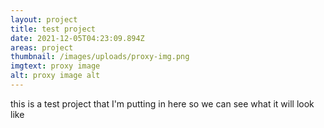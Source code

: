 ```yaml
---
layout: project
title: test project
date: 2021-12-05T04:23:09.894Z
areas: project
thumbnail: /images/uploads/proxy-img.png
imgtext: proxy image
alt: proxy image alt
---
```

this is a test project that I'm putting in here so we can see what it will look like